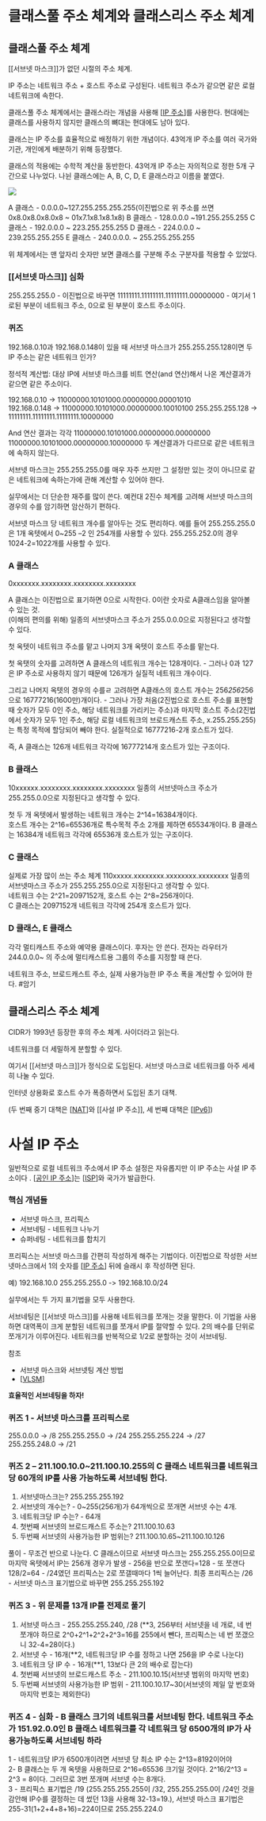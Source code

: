 # 클래스풀 주소 체계와 클래스리스 주소 체계

## 클래스풀 주소 체계 

[[서브넷 마스크]]가 없던 시절의 주소 체계. 

IP 주소는 네트워크 주소 + 호스트 주소로 구성된다. 네트워크 주소가 같으면 같은 로컬 네트워크에 속한다.  

클래스풀 주소 체계에서는 클래스라는 개념을 사용해 [[IP 주소]]를 사용한다. 현대에는 클래스를 사용하지 않지만 클래스의 뼈대는 현대에도 남아 있다.  

클래스는 IP 주소를 효율적으로 배정하기 위한 개념이다.  43억개 IP 주소를 여러 국가와 기관, 개인에게 배분하기 위해 등장했다.  

클래스의 적용에는 수학적 계산을 동반한다. 43억개 IP 주소는 자의적으로 정한 5개 구간으로 나누었다. 나뉜 클래스에는 A, B, C, D, E 클래스라고 이름을 붙였다.  

 ![](../attachments/2022-09-16-16-46-04.png)

 A 클래스 - 0.0.0.0~127.255.255.255.255(이진법으로 위 주소를 쓰면 0x8.0x8.0x8.0x8 ~ 01x7.1x8.1x8.1x8) 
B 클래스 - 128.0.0.0 ~191.255.255.255 
C 클래스 - 192.0.0.0 ~ 223.255.255.255 
D 클래스 - 224.0.0.0 ~ 239.255.255.255 
E 클래스 - 240.0.0.0. ~ 255.255.255.255 

위 체계에서는 맨 앞자리 숫자만 보면 클래스를 구분해 주소 구분자를 적용할 수 있었다.  


### [[서브넷 마스크]] 심화 

255.255.255.0 - 이진법으로 바꾸면 11111111.11111111.11111111.00000000 - 여기서 1로된 부분이 네트워크 주소, 0으로 된 부분이 호스트 주소이다. 

### 퀴즈 

192.168.0.10과 192.168.0.148이 있을 때 서브넷 마스크가 255.255.255.128이면 두 IP 주소는 같은 네트워크 인가? 

정석적 계산법: 대상 IP에 서브넷 마스크를 비트 연산(and 연산)해서 나온 계산결과가 같으면 같은 주소이다.  

192.168.0.10 -> 11000000.10101000.00000000.00001010  
192.168.0.148 -> 11000000.10101000.00000000.10010100 
255.255.255.128 -> 11111111.11111111.11111111.10000000 

And 연산 결과는 각각 
11000000.10101000.00000000.00000000 
11000000.10101000.00000000.10000000 
두 계산결과가 다르므로 같은 네트워크에 속하지 않는다. 

서브넷 마스크는 255.255.255.0를 매우 자주 쓰지만 그 설정만 있는 것이 아니므로 같은 네트워크에 속하는가에 관해 계산할 수 있어야 한다. 

실무에서는 더 단순한 재주를 많이 쓴다. 예컨대 2진수 체계를 고려해 서브넷 마스크의 경우의 수를 암기하면 암산하기 편하다.  

서브넷 마스크 당 네트워크 개수를 알아두는 것도 편리하다. 예를 들어 255.255.255.0은 1개 옥텟에서 0~255 –2 인 254개를 사용할 수 있다. 255.255.252.0의 경우 1024-2=1022개를 사용할 수 있다.  


### A 클래스 

0xxxxxxx.xxxxxxxx.xxxxxxxx.xxxxxxxx 

A 클래스는 이진법으로 표기하면 0으로 시작한다. 0이란 숫자로 A클래스임을 알아볼 수 있는 것.   
(이해의 편의를 위해) 일종의 서브넷마스크 주소가 255.0.0.0으로 지정된다고 생각할 수 있다.  

첫 옥텟이 네트워크 주소를 맡고 나머지 3개 옥텟이 호스트 주소를 맡는다.  

첫 옥탯의 숫자를 고려하면 A 클래스의 네트워크 개수는 128개이다. - 그러나 0과 127은 IP 주소로 사용하지 않기 때문에 126개가 실질적 네트워크 개수이다.  

그리고 나머지 옥텟의 경우의 수를ㄹ 고려하면 A클래스의 호스트 개수는 256*256*256으로 16777216(1600만)개이다. - 그러나 가장 처음(2진법으로 호스트 주소를 표현할 때 숫자가 모두 0인 주소, 해당 네트워크를 가리키는 주소)과 마지막 호스트 주소(2진법에서 숫자가 모두 1인 주소, 해당 로컬 네트워크의 브로드캐스트 주소, x.255.255.255)는 특정 목적에 할당되어 빼야 한다. 실질적으로 16777216-2개 호스트가 있다.   

즉, A 클래스는 126개 네트워크 각각에 16777214개 호스트가 있는 구조이다.  

### B 클래스 

10xxxxxx.xxxxxxxx.xxxxxxxx.xxxxxxxx 
일종의 서브넷마스크 주소가 255.255.0.0으로 지정된다고 생각할 수 있다.  

첫 두 개 옥텟에서 발생하는 네트워크 개수는 2^14=16384개이다.  
호스트 개수는 2^16=65536개로 특수목적 주소 2개를 제하면 65534개이다. 
B 클래스는 16384개 네트워크 각각에 65536개 호스트가 있는 구조이다.  
 

### C 클래스 

실제로 가장 많이 쓰는 주소 체계 
110xxxxx.xxxxxxxx.xxxxxxxx.xxxxxxxx 
일종의 서브넷마스크 주소가 255.255.255.0으로 지정된다고 생각할 수 있다.  
네트워크 수는 2^21=2097152개, 호스트 수는 2^8=256개이다.  
C 클래스는 2097152개 네트워크 각각에 254개 호스트가 있다. 


### D 클래스, E 클래스 

각각 멀티캐스트 주소와 예약용 클래스이다. 후자는 안 쓴다. 전자는 라우터가 244.0.0.0~ 의 주소에 멀티캐스트용 그룹의 주소를 지정할 때 쓴다.  



네트워크 주소, 브로드캐스트 주소, 실제 사용가능한 IP 주소 폭을 계산할 수 있어야 한다. #암기 









## 클래스리스 주소 체계 

 

CIDR가 1993년 등장한 후의 주소 체계. 사이더라고 읽는다.  

네트워크를 더 세밀하게 분할할 수 있다.  

 

여기서 [[서브넷 마스크]]가 정식으로 도입된다. 서브넷 마스크로 네트워크를 아주 세세히 나눌 수 있다.  

 

인터넷 상용화로 호스트 수가 폭증하면서 도입된 초기 대책.  

(두 번째 중기 대책은 [[NAT]]와 [[사설 IP 주소]], 세 번째 대책은 [[IPv6]]) 

 

 

# 사설 IP 주소 

일반적으로 로컬 네트워크 주소에서 IP 주소 설정은 자유롭지만 이 IP 주소는 사설 IP 주소이다 . [[공인 IP 주소]]는 [[ISP]]와 국가가 발급한다.  

 

### 핵심 개념들 

- 서브넷 마스크, 프리픽스 
- 서브네팅 - 네트워크 나누기 
- 슈퍼네팅 - 네트워크를 합치기  

프리픽스는 서브넷 마스크를 간편히 작성하게 해주는 기법이다. 이진법으로 작성한 서브넷마스크에서 1의 숫자를 [[IP 주소]] 뒤에 슬래시 후 작성하면 된다.  

예) 192.168.10.0 255.255.255.0 -> 192.168.10.0/24 

실무에서는 두 가지 표기법을 모두 사용한다.  

서브네팅은 [[서브넷 마스크]]를 사용해 네트워크를 쪼개는 것을 말한다. 이 기법을 사용하면 대역폭이 크게 분할된 네트워크를 쪼개서 IP를 절약할 수 있다. 2의 배수를 단위로 쪼개기가 이루어진다. 네트워크를 반복적으로 1/2로 분할하는 것이 서브네팅.  

참조 
- 서브넷 마스크와 서브넷팅 계산 방법 
- [[VLSM]] 


**효율적인 서브네팅을 하자!** 

### 퀴즈 1 - 서브넷 마스크를 프리픽스로  

255.0.0.0 -> /8 
255.255.255.0 -> /24 
255.255.255.224 -> /27  
255.255.248.0 -> /21 

 

### 퀴즈 2 – 211.100.10.0~211.100.10.255의 C 클래스 네트워크를 네트워크 당 60개의 IP를 사용 가능하도록 서브네팅 한다. 

1) 서브넷마스크는? 255.255.255.192 
2) 서브넷의 개수는? - 0~255(256개)가 64개씩으로 쪼개면 서브넷 수는 4개. 
3) 네트워크당 IP 수는? - 64개 
4) 첫번째 서브넷의 브로드캐스트 주소는? 211.100.10.63 
5) 두번째 서브넷의 사용가능한 IP 범위는? 211.100.10.65~211.100.10.126 

풀이 - 무조건 반으로 나눈다. C 클래스이므로 서브넷 마스크는 255.255.255.0이므로 마지막 옥텟에서 IP는 256개 경우가 발생 - 256을 반으로 쪼갠다=128 - 또 쪼갠다 128/2=64 - /24였던 프리픽스는 2로 쪼갤때마다 1씩 늘어난다. 최종 프리픽스는 /26 - 서브넷 마스크 표기법으로 바꾸면 255.255.255.192 

### 퀴즈 3 - 위 문제를 13개 IP를 전제로 풀기 

1) 서브넷 마스크 - 255.255.255.240, /28 (**3, 256부터 서브넷을 네 개로, 네 번 쪼개야 하므로 2^0+2^1+2^2+2^3=16를 255에서 뺀다, 프리픽스는 네 번 쪼갰으니 32-4=28이다.) 
2) 서브넷 수 - 16개(**2, 네트워크당 IP 수를 정하고 나면 256을 IP 수로 나눈다) 
3) 네트워크 당 IP 수 - 16개(**1, 13보다 큰 2의 배수로 잡는다) 
4) 첫번째 서브넷의 브로드캐스트 주소 - 211.100.10.15(서브넷 범위의 마지막 번호) 
5) 두번째 서브넷의 사용가능한 IP 범위 - 211.100.10.17~30(서브넷의 제일 앞 번호와 마지막 번호는 제외한다) 

 

### 퀴즈 4 - 심화 - B 클래스 크기의 네트워크를 서브네팅 한다. 네트워크 주소가 151.92.0.0인 B 클래스 네트워크를 각 네트워크 당 6500개의 IP가 사용가능하도록 서브네팅 하라  

1 - 네트워크당 IP가 6500개이려면 서브넷 당 최소 IP 수는 2^13=8192이어야  
2- B 클래스는 두 개 옥텟을 사용하므로 2^16=65536 크기일 것이다. 2^16/2^13 = 2^3 = 8이다. 그러므로 3번 쪼개며 서브넷 수는 8개다.  
3 - 프리픽스 표기법은 /19 (255.255.255.255이 /32, 255.255.255.0이 /24인 것을 감안해 IP수를 결정하는 데 썼던 13을 사용해 32-13=19.), 서브넷 마스크 표기법은 255-31(1+2+4+8+16)=224이므로 255.255.224.0 

[//begin]: # "Autogenerated link references for markdown compatibility"
[IP 주소]: <IP 주소.md> "IP 주소"
[NAT]: NAT.md "NAT"
[IPv6]: IPv6.md "IPv6"
[공인 IP 주소]: <공인 IP 주소.md> "공인 IP 주소"
[ISP]: ISP.md "ISP"
[IP 주소]: <IP 주소.md> "IP 주소"
[VLSM]: VLSM.md "VLSM"
[//end]: # "Autogenerated link references"
